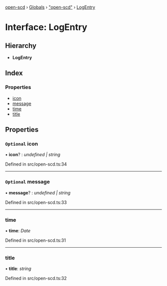 [open-scd](../README.md) › [Globals](../globals.md) › ["open-scd"](../modules/_open_scd_.md) › [LogEntry](_open_scd_.logentry.md)

# Interface: LogEntry

## Hierarchy

* **LogEntry**

## Index

### Properties

* [icon](_open_scd_.logentry.md#optional-icon)
* [message](_open_scd_.logentry.md#optional-message)
* [time](_open_scd_.logentry.md#time)
* [title](_open_scd_.logentry.md#title)

## Properties

### `Optional` icon

• **icon**? : *undefined | string*

Defined in src/open-scd.ts:34

___

### `Optional` message

• **message**? : *undefined | string*

Defined in src/open-scd.ts:33

___

###  time

• **time**: *Date*

Defined in src/open-scd.ts:31

___

###  title

• **title**: *string*

Defined in src/open-scd.ts:32
